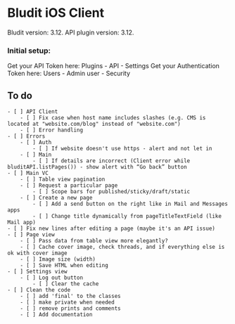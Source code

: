 #  Bludit iOS Client

Bludit version: 3.12. 
API plugin version: 3.12.

### Initial setup:
Get your API Token here:
Plugins - API - Settings
Get your Authentication Token here:
Users - Admin user - Security

## To do
    - [ ] API Client
        - [ ] Fix case when host name includes slashes (e.g. CMS is located at "website.com/blog" instead of "website.com")
        - [ ] Error handling
    - [ ] Errors
        - [ ] Auth
            - [ ] If website doesn't use https - alert and not let in
        - [ ] Main
            - [ ] If details are incorrect (Client error while bluditAPI.listPages()) - show alert with “Go back” button
    - [ ] Main VC
        - [ ] Table view pagination
        - [ ] Request a particular page  
            - [ ] Scope bars for published/sticky/draft/static
        - [ ] Create a new page
            - [ ] Add a send button on the right like in Mail and Messages apps
            - [ ] Change title dynamically from pageTitleTextField (like Mail app)
    - [ ] Fix new lines after editing a page (maybe it's an API issue)
    - [ ] Page view
        - [ ] Pass data from table view more elegantly?
        - [ ] Cache cover image, check threads, and if everything else is ok with cover image
        - [ ] Image size (width)
        - [ ] Save HTML when editing
    - [ ] Settings view
        - [ ] Log out button
            - [ ] Clear the cache
    - [ ] Clean the code
        - [ ] add 'final' to the classes
        - [ ] make private when needed
        - [ ] remove prints and comments
        - [ ] Add documentation
